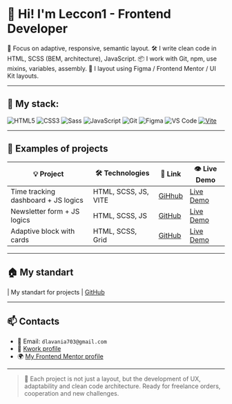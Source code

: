 # 👋 Hi! I'm Leccon1 - Frontend Developer

🎯 Focus on adaptive, responsive, semantic layout. 
🛠 I write clean code in HTML, SCSS (BEM, architecture), JavaScript. 
📦 I work with Git, npm, use mixins, variables, assembly. 
📐 I layout using Figma / Frontend Mentor / UI Kit layouts.

---

## 🚀 My stack:

![HTML5](https://img.shields.io/badge/HTML5-E34F26?style=flat&logo=html5&logoColor=white)
![CSS3](https://img.shields.io/badge/CSS3-1572B6?style=flat&logo=css3&logoColor=white)
![Sass](https://img.shields.io/badge/Sass-CC6699?style=flat&logo=sass&logoColor=white)
![JavaScript](https://img.shields.io/badge/JavaScript-F7DF1E?style=flat&logo=javascript&logoColor=black)
![Git](https://img.shields.io/badge/Git-F05032?style=flat&logo=git&logoColor=white)
![Figma](https://img.shields.io/badge/Figma-000000?style=flat&logo=figma&logoColor=white)
![VS Code](https://img.shields.io/badge/VS_Code-007ACC?style=flat&logo=visual-studio-code&logoColor=white)
[![Vite](https://img.shields.io/badge/Vite-646CFF?logo=vite&logoColor=fff)](#)

---

## 📂 Examples of projects

| 💡 Project | 🛠 Technologies | 🔗 Link | 👁️ Live Demo |
|----------|---------------|-----------|-------------|
| Time tracking dashboard + JS logics | HTML, SCSS, JS, VITE | [GiHhub](https://github.com/Leccon1/time-tracking-dashboard-main) | [Live Demo](https://leccon1.github.io/time-tracking-dashboard-main/) |
| Newsletter form + JS logics | HTML, SCSS, JS | [GitHub](https://github.com/Leccon1/newsletter-sign-up-with-success-message-main) | [Live Demo](https://leccon1.github.io/newsletter-sign-up-with-success-message-main/) |
| Adaptive block with cards | HTML, SCSS, Grid | [GitHub](https://github.com/Leccon1/four-card-feature-section-master) | [Live Demo](https://leccon1.github.io/four-card-feature-section-master/) |

---

## 🏠 My standart

| My standart for projects | [GitHub](https://github.com/Leccon1/My-standart-for-projects)

---

## 📫 Contacts

- 📧 Email: `dlavania703@gmail.com`
- 💼 [Kwork profile](https://kwork.ru/user/Leccon1)
- 🌍 [My Frontend Mentor profile](https://www.frontendmentor.io/profile/Leccon1)

---

> 🧠 Each project is not just a layout, but the development of UX, adaptability and clean code architecture. 
> Ready for freelance orders, cooperation and new challenges.
